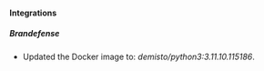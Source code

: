 
#### Integrations

##### Brandefense

- Updated the Docker image to: *demisto/python3:3.11.10.115186*.
